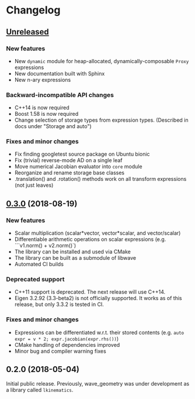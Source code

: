 # Changelog

## [Unreleased](https://github.com/wavelab/wave_geometry/compare/0.3.0..HEAD)
### New features
- New `dynamic` module for heap-allocated, dynamically-composable `Proxy` expressions
- New documentation built with Sphinx
- New n-ary expressions

### Backward-incompatible API changes
- C++14 is now required
- Boost 1.58 is now required
- Change selection of storage types from expression types.
  (Described in docs under "Storage and auto")

### Fixes and minor changes
- Fix finding googletest source package on Ubuntu bionic
- Fix (trivial) reverse-mode AD on a single leaf
- Move numerical Jacobian evaluator into `core` module
- Reorganize and rename storage base classes
- .translation() and .rotation() methods work on all transform expressions (not just leaves)

## [0.3.0](https://github.com/wavelab/wave_geometry/compare/0.2.0...0.3.0) (2018-08-19)
### New features
- Scalar multiplication (scalar\*vector, vector\*scalar, and vector\/scalar)
- Differentiable arithmetic operations on scalar expressions (e.g. ```v1.norm() + v2.norm()`)
- The library can be installed and used via CMake
- The library can be built as a submodule of libwave
- Automated CI builds

### Deprecated support
- C++11 support is deprecated. The next release will use C++14.
- Eigen 3.2.92 (3.3-beta2) is not officially supported. It works as of this release, but
only 3.3.2 is tested in CI.

### Fixes and minor changes
- Expressions can be differentiated w.r.t. their stored contents
  (e.g. `auto expr = v * 2; expr.jacobian(expr.rhs())`)
- CMake handling of dependencies improved
- Minor bug and compiler warning fixes

## 0.2.0 (2018-05-04)

Initial public release. Previously, wave_geometry was under development as a library
called `lkinematics`.